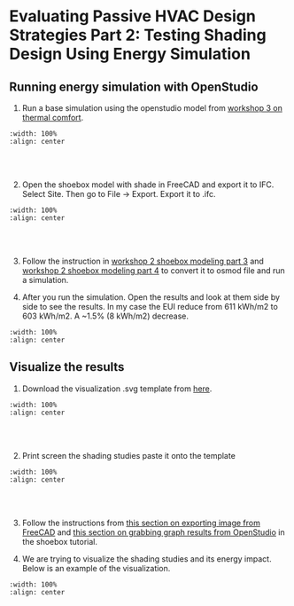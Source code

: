 # Evaluating Passive HVAC Design Strategies Part 2: Testing Shading Design Using Energy Simulation

## Running energy simulation with OpenStudio
1. Run a base simulation using the openstudio model from [workshop 3 on thermal comfort](03_1_cmf_p1.md#thermal-comfort-model-part-1-predicting-thermal-comfort).
```{image} ../_static/psvdgn2/psvdgn2_1.png
:width: 100%
:align: center
```
<br/><br/>

2. Open the shoebox model with shade in FreeCAD and export it to IFC. Select Site. Then go to File -> Export. Export it to .ifc. 
```{image} ../_static/psvdgn2/psvdgn2_2.png
:width: 100%
:align: center
```
<br/><br/>

3. Follow the instruction in [workshop 2 shoebox modeling part 3](02_3_shoebox_p3.md#shoebox-model-part-3-openstudio-model-schedules) and [workshop 2 shoebox modeling part 4](02_4_shoebox_p4.md#shoebox-model-part-4-openstudio-model-constructions) to convert it to osmod file and run a simulation. 

4. After you run the simulation. Open the results and look at them side by side to see the results. In my case the EUI reduce from 611 kWh/m2 to 603 kWh/m2. A ~1.5% (8 kWh/m2) decrease.
```{image} ../_static/psvdgn2/psvdgn2_3.png
:width: 100%
:align: center
```

## Visualize the results
1. Download the visualization .svg template from <a href="https://github.com/chenkianwee/ifc2osmod_gendgn_egs/blob/main/svg/viz_psv_template.svg" target="_blank">here</a>.
```{image} ../_static/psvdgn2/psvdgn2_6.png
:width: 100%
:align: center
```
<br/><br/>

2. Print screen the shading studies paste it onto the template
```{image} ../_static/psvdgn2/psvdgn2_5.png
:width: 100%
:align: center
```
<br/><br/>

3. Follow the instructions from [this section on exporting image from FreeCAD](02_5_shoebox_p5.md#export-image-from-freecad) and [this section on grabbing graph results from OpenStudio](02_5_shoebox_p5.md#grab-graph-from-openstudio) in the shoebox tutorial.

4. We are trying to visualize the shading studies and its energy impact. Below is an example of the visualization.
```{image} ../_static/psvdgn2/psvdgn2_4.jpg
:width: 100%
:align: center
```
